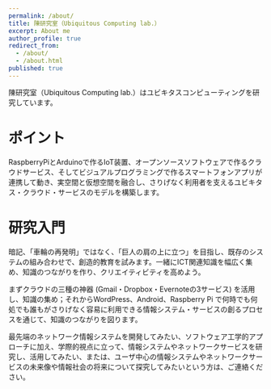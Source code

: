 ```yaml
---
permalink: /about/
title: 陳研究室（Ubiquitous Computing lab.）
excerpt: About me
author_profile: true
redirect_from:
  - /about/
  - /about.html
published: true
---
```

陳研究室（Ubiquitous Computing lab.）はユビキタスコンピューティングを研究しています。

# ポイント
RaspberryPiとArduinoで作るIoT装置、オープンソースソフトウェアで作るクラウドサービス、そしてビジュアルプログラミングで作るスマートフォンアプリが連携して動き、実空間と仮想空間を融合し、さりげなく利用者を支えるユビキタス・クラウド・サービスのモデルを構築します。

# 研究入門
暗記、「車輪の再発明」ではなく、「巨人の肩の上に立つ」を目指し、既存のシステムの組み合わせで、創造的教育を試みます。一緒にICT関連知識を幅広く集め、知識のつながりを作り、クリエイティビティを高めよう。

まずクラウドの三種の神器 (Gmail・Dropbox・Evernoteの3サービス) を活用し、知識の集め；それからWordPress、Android、Raspberry Pi で何時でも何処でも誰もがさりげなく容易に利用できる情報システム・サービスの創るプロセスを通じて、知識のつながりを図ります。

最先端のネットワーク情報システムを開発してみたい、ソフトウェア工学的アプローチに加え、学際的視点に立って、情報システムやネットワークサービスを研究し、活用してみたい、または、ユーザ中心の情報システムやネットワークサービスの未来像や情報社会の将来について探究してみたいという方は、ご連絡ください。
